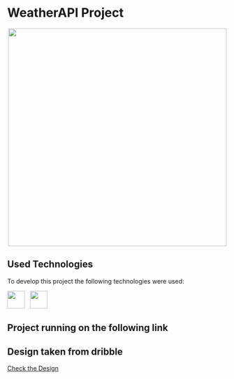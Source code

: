 # WeatherAPI Project

<div id="header" align="center">
  <img src="https://res.cloudinary.com/dkeawhrem/image/upload/v1667775224/Screenshot_2022-11-06_at_16.50.55_pkfgos.png" width="500"/>
</div>

## Used Technologies

To develop this project the following technologies were used:

<div>
    <img src="https://cdn.jsdelivr.net/gh/devicons/devicon/icons/react/react-original.svg" width="40" height="40" /> &nbsp;
    <img src="https://cdn.jsdelivr.net/gh/devicons/devicon/icons/tailwindcss/tailwindcss-plain.svg"
    width="40" height="40" /> &nbsp;
</div>

## Project running on the following link


## Design taken from dribble

[Check the Design](https://dribbble.com/shots/7767460-Weather-App-Website)
